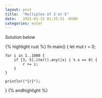 ```yaml
---
layout: post
title:  "Multiples of 3 or 5"
date:   2025-01-15 01:25:31 -0500
categories: euler
---
```


Solution below

{% highlight rust %}
fn main() {
    let mut r = 0;

    for i in 1..1000 {
        if [3, 5].iter().any(|x| i % x == 0) {
            r += i;
        }
    }

    println!("{r}");
}
{% endhighlight %}